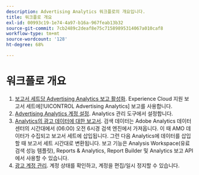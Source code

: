 ```yaml
---
description: Advertising Analytics 워크플로의 개요입니다.
title: 워크플로 개요
exl-id: 00993c19-1e74-4a97-b16a-967feab13b32
source-git-commit: 7cb2489c2deaf8e75c71589895314067a010caf8
workflow-type: tm+mt
source-wordcount: '128'
ht-degree: 68%

---
```


# 워크플로 개요

1. [보고서 세트당 Advertising Analytics 보고 활성화](/help/integrate/c-advertising-analytics/c-adanalytics-workflow/aa-provision-rs.md). Experience Cloud 지원 보고서 세트에[!UICONTROL Advertising Analytics] 보고를 사용합니다.
2. [Advertising Analytics 계정 설정](/help/integrate/c-advertising-analytics/c-adanalytics-workflow/aa-create-ad-account.md). Analytics 관리 도구에서 설정합니다.
3. [Analytics의 광고 데이터에 대한 보고서](/help/integrate/c-advertising-analytics/c-adanalytics-workflow/aa-report-ad-data-an.md). 검색 데이터는 Adobe Analytics 데이터 센터의 시간대에서 (06:00) 오전 6시경 검색 엔진에서 가져옵니다. 이 때 AMO 데이터가 수집되고 보고서 세트에 삽입됩니다. 그런 다음 Analytics에 데이터를 삽입할 때 보고서 세트 시간대로 변환됩니다. 보고 기능은 Analysis Workspace(유료 검색 성능 템플릿), Reports &amp; Analytics, Report Builder 및 Analytics 보고 API에서 사용할 수 있습니다.
4. [광고 계정 관리](/help/integrate/c-advertising-analytics/c-adanalytics-workflow/aa-manage-ad-accounts.md). 계정 상태를 확인하고, 계정을 편집/일시 정지할 수 있습니다.

